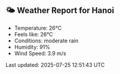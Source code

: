 <!-- WEATHER-START -->
## 🌤 Weather Report for Hanoi

- Temperature: 26°C
- Feels like: 26°C
- Conditions: moderate rain
- Humidity: 91%
- Wind Speed: 3.9 m/s

Last updated: 2025-07-25 12:51:43 UTC
<!-- WEATHER-END -->
